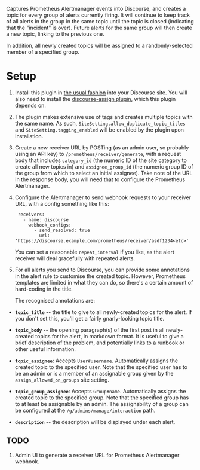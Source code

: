 Captures Prometheus Alertmanager events into Discourse, and creates a topic
for every group of alerts currently firing. It will continue to keep track
of all alerts in the group in the same topic until the topic is closed
(indicating that the "incident" is over). Future alerts for the same group
will then create a new topic, linking to the previous one.

In addition, all newly created topics will be assigned to a
randomly-selected member of a specified group.

# Setup

1.  Install this plugin in [the usual
    fashion](https://meta.discourse.org/t/install-a-plugin/19157) into your
    Discourse site. You will also need to install the [discourse-assign
    plugin](https://github.com/discourse/discourse-assign), which this plugin
    depends on.

1.  The plugin makes extensive use of tags and creates multiple topics with the
    same name. As such, `SiteSetting.allow_duplicate_topic_titles` and
    `SiteSetting.tagging_enabled` will be enabled by the plugin upon installation.

1.  Create a new receiver URL by POSTing (as an admin user, so probably using
    an API key) to `/prometheus/receiver/generate`, with a request body that
    includes `category_id` (the numeric ID of the site category to create all
    new topics in) and `assignee_group_id` (the numeric group ID of the group
    from which to select an initial assignee). Take note of the URL in the
    response body, you will need that to configure the Prometheus
    Alertmanager.

1.  Configure the Alertmanager to send webhook requests to your receiver URL,
    with a config something like this:

         receivers:
           - name: discourse
             webhook_configs:
               - send_resolved: true
                 url: 'https://discourse.example.com/prometheus/receiver/asdf1234<etc>'

    You can set a reasonable `repeat_interval` if you like, as the alert
    receiver will deal gracefully with repeated alerts.

1.  For all alerts you send to Discourse, you can provide some annotations
    in the alert rule to customise the created topic. However, Prometheus
    templates are limited in what they can do, so there's a certain amount of
    hard-coding in the title.

    The recognised annotations are:

- **`topic_title`** -- the title to give to all newly-created topics for
  the alert. If you don't set this, you'll get a fairly gnarly-looking
  topic title.

- **`topic_body`** -- the opening paragraph(s) of the first post in all
  newly-created topics for the alert, in markdown format. It is useful
  to give a brief description of the problem, and potentially links to a
  runbook or other useful information.

- **`topic_assignee`**: Accepts `User#username`. Automatically
  assigns the created topic to the specified user. Note that the specified user
  has to be an admin or is a member of an assignable group given by the
  `assign_allowed_on_groups` site setting.

- **`topic_group_assignee`**: Accepts `Group#name`. Automatically
  assigns the created topic to the specified group. Note that the specified
  group has to at least be assignable by an admin. The assignability of a group
  can be configured at the `/g/admins/manage/interaction` path.

- **`description`** -- the description will be displayed under each alert.

## TODO

1. Admin UI to generate a receiver URL for Prometheus Alertmanager webhook.
